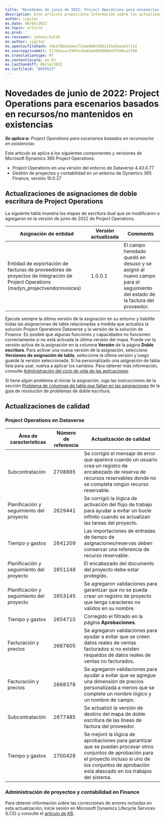 ```yaml
---
title: 'Novedades de junio de 2022: Project Operations para escenarios basados en recursos/no mantenidos en existencias'
description: Este artículo proporciona información sobre las actualizaciones de calidad disponibles en la versión de junio de 2022 de Microsoft Dynamics 365 Project Operations para escenarios basados en recursos/no mantenidos en existencias.
author: sigitac
ms.date: 06/03/2022
ms.topic: article
ms.prod: ''
ms.reviewer: johnmichalak
ms.author: sigitac
ms.openlocfilehash: fde1f0be42eecfc5ee809cb9b2191d3aeae57131
ms.sourcegitcommit: 51745acac29dfacba43a4003d86baff4d6ca2fb8
ms.translationtype: HT
ms.contentlocale: es-ES
ms.lasthandoff: 06/14/2022
ms.locfileid: "8959523"
---
```

# <a name="whats-new-june-2022---project-operations-for-resourcenon-stocked-based-scenarios"></a>Novedades de junio de 2022: Project Operations para escenarios basados en recursos/no mantenidos en existencias

_**Se aplica a:** Project Operations para escenarios basados en recursos/no en existencias_

Este artículo se aplica a los siguientes componentes y versiones de Microsoft Dynamics 365 Project Operations:

- Project Operations en una versión del entorno de Dataverse 4.43.0.77
- Gestión de proyectos y contabilidad en un entorno de Dynamics 365 Finance, versión 10.0.27

## <a name="project-operations-dual-write-maps-updates"></a>Actualizaciones de asignaciones de doble escritura de Project Operations

La siguiente tabla muestra los mapas de escritura dual que se modificaron o agregaron en la versión de junio de 2022 de Project Operations.

| Asignación de entidad | Versión actualizada | Comments |
| --- | --- | --- |
| Entidad de exportación de facturas de proveedores de proyectos de integración de Project Operations (msdyn_projectvendorinvoices) | 1.0.0.1 | El campo heredado quedó en desuso y se asignó al nuevo campo para el seguimiento del estado de la factura del proveedor. |

Ejecute siempre la última versión de la asignación en su entorno y habilite todas las asignaciones de tabla relacionadas a medida que actualiza la solución Project Operations Dataverse y la versión de la solución de Finance. Es posible que algunas funciones y capacidades no funcionen correctamente si no está activada la última versión del mapa. Puede ver la versión activa de la asignación en la columna **Versión** de la página **Doble escritura**. Para activar una nueva versión de la asignación, seleccione **Versiones de asignación de tabla**, seleccione la última versión y luego guarde la versión seleccionada. Si ha personalizado una asignación de tabla lista para usar, vuelva a aplicar los cambios. Para obtener más información, consulte [Administración del ciclo de vida de las aplicaciones](/dynamics365/fin-ops-core/dev-itpro/data-entities/dual-write/app-lifecycle-management).

Si tiene algún problema al iniciar la asignación, siga las instrucciones de la sección [Problema de columnas de tabla que faltan en las asignaciones](/dynamics365/fin-ops-core/dev-itpro/data-entities/dual-write/dual-write-troubleshooting-finops-upgrades#missing-table-columns-issue-on-maps) de la guía de resolución de problemas de doble escritura.

## <a name="quality-updates"></a>Actualizaciones de calidad

### <a name="project-operations-on-dataverse"></a>Project Operations en Dataverse

| Área de características | Número de referencia | Actualización de calidad |
| --- | --- | --- |
| Subcontratación | 2708885 | Se corrigió el mensaje de error que aparece cuando un usuario crea un registro de encabezado de reserva de recursos reservables donde no se completa ningún recurso reservable. |
| Planificación y seguimiento del proyecto | 2629441 | Se corrigió la lógica de activación del flujo de trabajo para ayudar a evitar un bucle infinito cuando se actualizan las tareas del proyecto. |
| Tiempo y gastos | 2641209 | Las importaciones de entradas de tiempo de asignaciones/reservas deben conservar una referencia de recurso reservable. |
| Planificación y seguimiento del proyecto | 2651148 | El encabezado del documento del proyecto debe estar protegido.|
| Planificación y seguimiento del proyecto | 2653145 | Se agregaron validaciones para garantizar que no se pueda crear un registro de proyecto que tenga caracteres no válidos en su nombre. |
| Tiempo y gastos | 2654710 | Corregido el filtrado en la página **Aprobaciones**. |
| Facturación y precios | 2667805 | Se agregaron validaciones para ayudar a evitar que se creen datos reales de ventas facturados si no existen respaldos de datos reales de ventas no facturados. |
| Facturación y precios | 2668378 | Se agregaron validaciones para ayudar a evitar que se agregue una dimensión de precios personalizada a menos que se complete un nombre lógico y un nombre de campo. |
| Subcontratación | 2677485 | Se actualizó la versión de destino del mapa de doble escritura de las líneas de factura del proveedor. |
| Tiempo y gastos | 2700428 | Se mejoró la lógica de aprobaciones para garantizar que se puedan procesar otros conjuntos de aprobación para el proyecto incluso si uno de los conjuntos de aprobación está atascado en los trabajos del sistema. |

### <a name="project-management-and-accounting-in-finance"></a>Administración de proyectos y contabilidad en Finance

Para obtener información sobre las correcciones de errores incluidas en esta actualización, inicie sesión en Microsoft Dynamics Lifecycle Services (LCS) y consulte el [artículo de KB](https://fix.lcs.dynamics.com/Issue/Details?bugId=673271).

